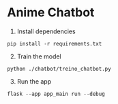 # Anime Chatbot

1. Install dependencies
```
pip install -r requirements.txt
```

2. Train the model
```
python ./chatbot/treino_chatbot.py
```

3. Run the app
```
flask --app app_main run --debug
```